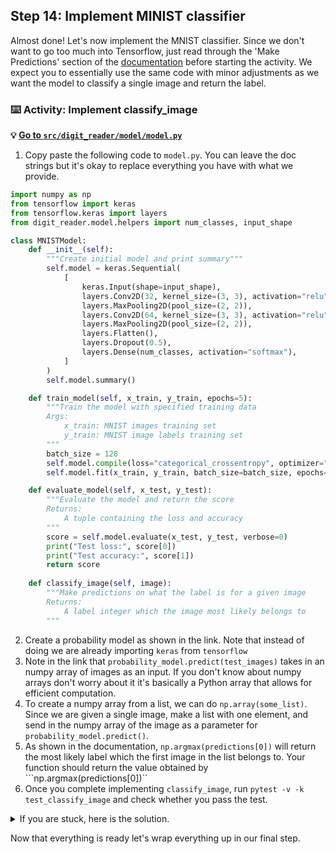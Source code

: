 ## Step 14: Implement MINIST classifier 
Almost done! Let's now implement the MNIST classifier. Since we don't want to go too much into Tensorflow, just read through the 'Make Predictions' section of the [documentation](https://www.tensorflow.org/tutorials/keras/classification#make_predictions) before starting the activity. We expect you to essentially use the same code with minor adjustments as we want the model to classify a single image and return the label.

### :keyboard: Activity: Implement classify_image

**:bulb: [Go to `src/digit_reader/model/model.py`]({{quicklink1}})**

1. Copy paste the following code to `model.py`. You can leave the doc strings but it's okay to replace everything you have with what we provide.

```python
import numpy as np
from tensorflow import keras
from tensorflow.keras import layers
from digit_reader.model.helpers import num_classes, input_shape

class MNISTModel:
    def __init__(self):
        """Create initial model and print summary"""
        self.model = keras.Sequential(
            [
                keras.Input(shape=input_shape),
                layers.Conv2D(32, kernel_size=(3, 3), activation="relu"),
                layers.MaxPooling2D(pool_size=(2, 2)),
                layers.Conv2D(64, kernel_size=(3, 3), activation="relu"),
                layers.MaxPooling2D(pool_size=(2, 2)),
                layers.Flatten(),
                layers.Dropout(0.5),
                layers.Dense(num_classes, activation="softmax"),
            ]
        )
        self.model.summary()

    def train_model(self, x_train, y_train, epochs=5):
        """Train the model with specified training data
        Args:
            x_train: MNIST images training set
            y_train: MNIST image labels training set
        """
        batch_size = 128
        self.model.compile(loss="categorical_crossentropy", optimizer="adam", metrics=["accuracy"])
        self.model.fit(x_train, y_train, batch_size=batch_size, epochs=epochs, validation_split=0.1)

    def evaluate_model(self, x_test, y_test):
        """Evaluate the model and return the score
        Returns:
            A tuple containing the loss and accuracy
        """
        score = self.model.evaluate(x_test, y_test, verbose=0)
        print("Test loss:", score[0])
        print("Test accuracy:", score[1])
        return score
    
    def classify_image(self, image):
        """Make predictions on what the label is for a given image
        Returns:
            A label integer which the image most likely belongs to
        """
```

2. Create a probability model as shown in the link. Note that instead of doing we are already importing `keras` from `tensorflow`
2. Note in the link that ```probability_model.predict(test_images)``` takes in an numpy array of images as an input. If you don't know about numpy arrays don't worry about it it's basically a Python array that allows for efficient computation. 
3. To create a numpy array from a list, we can do ```np.array(some_list)```. Since we are given a single image, make a list with one element, and send in the numpy array of the image as a parameter for ```probability_model.predict()```.
4. As shown in the documentation, ```np.argmax(predictions[0])``` will return the most likely label which the first image in the list belongs to. Your function should return the value obtained by ```np.argmax(predictions[0])``
5. Once you complete implementing ```classify_image```, run ```pytest -v -k test_classify_image``` and check whether you pass the test.

<details><summary>If you are stuck, here is the solution.</summary>
  
```  
def classify_image(self, image):
  probability_model = keras.Sequential([self.model, keras.layers.Softmax()])
  predictions = probability_model.predict(np.array([image]))
  return np.argmax(predictions[0])
```        

</details>

Now that everything is ready let's wrap everything up in our final step.
